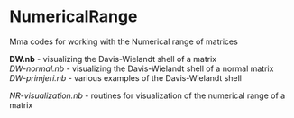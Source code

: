 # NumericalRange
Mma codes for working with the Numerical range of matrices

**DW.nb** - visualizing the Davis-Wielandt shell of a matrix\
*DW-normal.nb* - visualizing the Davis-Wielandt shell of a normal matrix\
*DW-primjeri.nb* - various examples of the Davis-Wielandt shell


*NR-visualization.nb* - routines for visualization of the numerical range of a matrix
